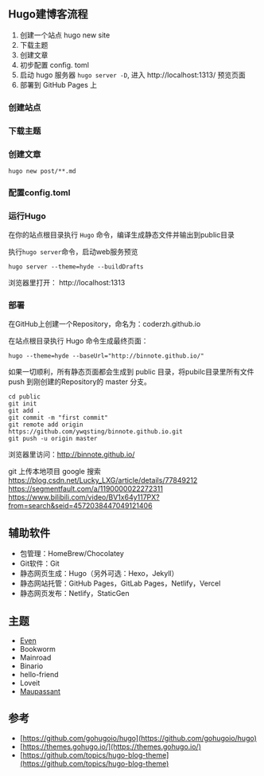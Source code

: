 ## Hugo建博客流程
1. 创建一个站点 hugo new site
2. 下载主题
3. 创建文章
4. 初步配置 config. toml
5. 启动 hugo 服务器 `hugo server -D`, 进入 http://localhost:1313/ 预览页面
6. 部署到 GitHub Pages 上

### 创建站点

### 下载主题

### 创建文章
```
hugo new post/**.md
```

### 配置config.toml

### 运行Hugo

在你的站点根目录执行 `Hugo` 命令，编译生成静态文件并输出到public目录

执行`hugo server`命令，启动web服务预览

```
hugo server --theme=hyde --buildDrafts
```

浏览器里打开： http://localhost:1313

### 部署
在GitHub上创建一个Repository，命名为：coderzh.github.io

在站点根目录执行 Hugo 命令生成最终页面：

```
hugo --theme=hyde --baseUrl="http://binnote.github.io/"
```

如果一切顺利，所有静态页面都会生成到 public 目录，将pubilc目录里所有文件 push 到刚创建的Repository的 master 分支。

```
cd public
git init
git add .
git commit -m "first commit"
git remote add origin https://github.com/ywqsting/binnote.github.io.git
git push -u origin master
```

浏览器里访问：http://binnote.github.io/

git 上传本地项目 google 搜索
https://blog.csdn.net/Lucky_LXG/article/details/77849212
https://segmentfault.com/a/1190000022272311
https://www.bilibili.com/video/BV1x64y117PX?from=search&seid=4572038447049121406

## 辅助软件
- 包管理：HomeBrew/Chocolatey
- Git软件：Git
- 静态网页生成：Hugo（另外可选：Hexo，Jekyll）
- 静态网站托管：GitHub Pages，GitLab Pages，Netlify，Vercel
- 静态网页发布：Netlify，StaticGen



## 主题
- [Even](https://github.com/olOwOlo/hugo-theme-even)
- Bookworm
- Mainroad
- Binario
- hello-friend
- Loveit
- [Maupassant](https://github.com/flysnow-org/maupassant-hugo)

## 参考
- [https://github.com/gohugoio/hugo](https://github.com/gohugoio/hugo)
- [https://themes.gohugo.io/](https://themes.gohugo.io/)
- [https://github.com/topics/hugo-blog-theme](https://github.com/topics/hugo-blog-theme)